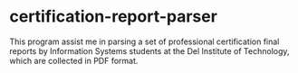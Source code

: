 # certification-report-parser
This program assist me in parsing a set of professional certification final reports by Information Systems students at the Del Institute of Technology, which are collected in PDF format.

